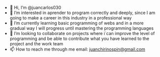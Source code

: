 - 👋 Hi, I’m @juancarlos030
- 👀 I’m interested in aprender to program correctly and deeply, since I am going to make a career in this industry in a professional way 
- 🌱 I’m currently learning basic programming of webs and in a more gradual way I will progress until mastering the programming languages
- 💞️ I’m looking to collaborate on projects where i´can improve the level of programming and be able to contribute what you have learned to the project and the work team
- 📫 How to reach me through me email:  juanchirinospin@gmail.com
<!---
juancarlos030/juancarlos030 is a ✨ special ✨ repository because its `README.md` (this file) appears on your GitHub profile.
You can click the Preview link to take a look at your changes.
--->
